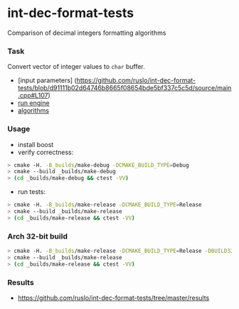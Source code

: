 int-dec-format-tests
====================

Comparison of decimal integers formatting algorithms

### Task
Convert vector of integer values to `char` buffer.

* [input parameters]
(https://github.com/ruslo/int-dec-format-tests/blob/d91111b02d64746b8665f08654bde5bf337c5c5d/source/main.cpp#L107)
* [run engine](https://github.com/ruslo/int-dec-format-tests/blob/master/source/Algos.hpp)
* [algorithms](https://github.com/ruslo/int-dec-format-tests/tree/master/source/algos)

### Usage
* install boost
* verify correctness:
```bash
> cmake -H. -B_builds/make-debug -DCMAKE_BUILD_TYPE=Debug
> cmake --build _builds/make-debug
> (cd _builds/make-debug && ctest -VV)
```
* run tests:
```bash
> cmake -H. -B_builds/make-release -DCMAKE_BUILD_TYPE=Release
> cmake --build _builds/make-release
> (cd _builds/make-release && ctest -VV)
```

### Arch 32-bit build
```bash
> cmake -H. -B_builds/make-release -DCMAKE_BUILD_TYPE=Release -DBUILD32=ON
> cmake --build _builds/make-release
> (cd _builds/make-release && ctest -VV)
```

### Results
* https://github.com/ruslo/int-dec-format-tests/tree/master/results
